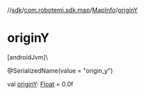 //[sdk](../../../index.md)/[com.robotemi.sdk.map](../index.md)/[MapInfo](index.md)/[originY](origin-y.md)

# originY

[androidJvm]\

@SerializedName(value = &quot;origin_y&quot;)

val [originY](origin-y.md): [Float](https://kotlinlang.org/api/latest/jvm/stdlib/kotlin/-float/index.html) = 0.0f
